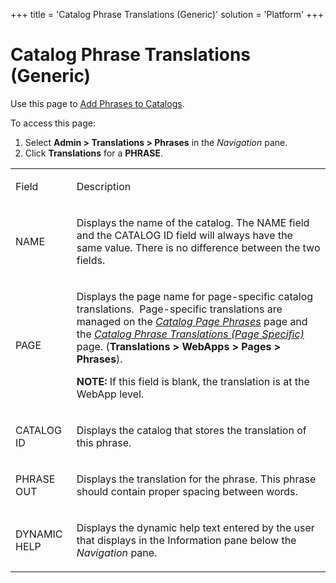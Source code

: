 +++
title = 'Catalog Phrase Translations (Generic)'
solution = 'Platform'
+++

# Catalog Phrase Translations (Generic)

<div class="use">

Use this page to [Add Phrases to
Catalogs](../Use_Cases/Add_Phrases_to_Catalogs.htm).

</div>

To access this page:

1.  Select **Admin \> Translations \> Phrases** in the *Navigation*
    pane.
2.  Click **Translations** for a **PHRASE**.

<table>
<tbody>
<tr class="odd">
<td><p>Field</p></td>
<td><p>Description</p></td>
</tr>
<tr class="even">
<td><p>NAME</p></td>
<td><p>Displays the name of the catalog. The NAME field and the CATALOG ID field will always have the same value. There is no difference between the two fields.</p></td>
</tr>
<tr class="odd">
<td><p>PAGE</p></td>
<td><p>Displays the page name for page-specific catalog translations.  Page-specific translations are managed on the <em><a href="Catalog%20Page%20Phrases.htm">Catalog Page Phrases</a></em> page and the <em><a href="Catalog%20Phrase%20Translations%20Page%20Specific.htm">Catalog Phrase Translations (Page Specific)</a></em> page. (<strong>Translations &gt; WebApps &gt; Pages &gt; Phrases</strong>).</p>
<p><strong>NOTE:</strong> If this field is blank, the translation is at the WebApp level.</p></td>
</tr>
<tr class="even">
<td><p>CATALOG ID</p></td>
<td><p>Displays the catalog that stores the translation of this phrase.</p></td>
</tr>
<tr class="odd">
<td><p>PHRASE OUT</p></td>
<td><p>Displays the translation for the phrase. This phrase should contain proper spacing between words.</p></td>
</tr>
<tr class="even">
<td><p>DYNAMIC HELP</p></td>
<td><p>Displays the dynamic help text entered by the user that displays in the Information pane below the <em>Navigation</em> pane.</p></td>
</tr>
</tbody>
</table>
